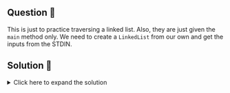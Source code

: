 ## Question 🤔
This is just to practice traversing a linked list. Also, they are just given the `main` method only.
We need to create a `LinkedList` from our own and get the inputs from the STDIN.

## Solution 🙋
<details>
  <summary>Click here to expand the solution</summary>

> ***NOTE***: I'm not going to explain this, since this one is a pretty basic one. 
> But anyone curious to learn about LinkedLists from scratch [here is a good article](https://medium.com/@prabhash.code/java-collections-under-the-hood-linkedlist-e01-8444a0bb4544) which explain the implementation of the `java.util.LinkedList`.

</details>

[//]: # (adding additional margin from bottom)
<br>
<br>
<br>
<br>

